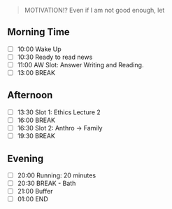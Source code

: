 > MOTIVATION!?
> Even if I am not good enough, let
## Morning Time
- [ ] 10:00 Wake Up
- [ ] 10:30 Ready to read news
- [ ] 11:00 AW Slot: Answer Writing and Reading.
- [ ] 13:00 BREAK

## Afternoon
- [ ] 13:30 Slot 1: Ethics Lecture 2
- [ ] 16:00 BREAK
- [ ] 16:30 Slot 2: Anthro -> Family
- [ ] 19:30 BREAK

## Evening
- [ ] 20:00 Running: 20 minutes
- [ ] 20:30 BREAK - Bath
- [ ] 21:00 Buffer
- [ ] 01:00 END